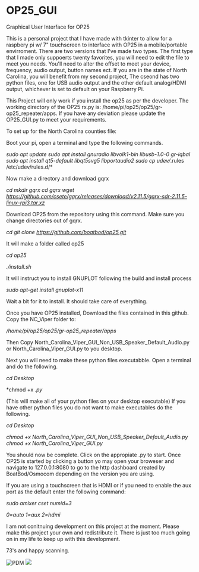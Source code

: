 # OP25_GUI
Graphical User Interface for OP25

This is a personal project that I have made with tkinter to allow for a raspbery pi w/ 7" touchscreen to interface with OP25 in a mobile/portable envirroment. There are two versions that I've made two types. The first type that I made only suppoerts twenty favorites, you will need to edit the file to meet you needs. You'll need to alter the offset to meet your device, frequency, audio output, button names ect. If you are in the state of North Carolina, you will benefit from my second project, The cseond has two python files, one for USB audio output and the other default analog/HDMI output, whichever is set to default on your Raspberry Pi. 

This Project will only work if you install the op25 as per the developer. The working directory of the OP25 rx.py is: /home/pi/op25/op25/gr-op25_repeater/apps. If you have any deviation please update the OP25_GUI.py to meet your requirements.

To set up for the North Carolina counties file:

Boot your pi, open a terminal and type the following commands.

*sudo apt update*
*sudo apt install gnuradio libvolk1-bin libusb-1.0-0 gr-iqbal*
*sudo apt install qt5-default libqt5svg5 libportaudio2*
*sudo cp udev/*.rules /etc/udev/rules.d/*

Now make a directory and download gqrx

*cd*
*mkdir gqrx*
*cd gqrx*
*wget https://github.com/csete/gqrx/releases/download/v2.11.5/gqrx-sdr-2.11.5-linux-rpi3.tar.xz*

Download OP25 from the repository using this command. Make sure you change directories out of gqrx.

*cd*
*git clone https://github.com/boatbod/op25.git*

It will make a folder called op25

*cd op25*

*./install.sh*

It will instruct you to install GNUPLOT following the build and install process

*sudo apt-get install gnuplot-x11*

Wait a bit for it to install.  It should take care of everything.

Once you have OP25 installed, Download the files contained in this github. Copy the NC_Viper folder to:

*/home/pi/op25/op25/gr-op25_repeater/apps*

Then Copy North_Carolina_Viper_GUI_Non_USB_Speaker_Default_Audio.py or North_Carolina_Viper_GUI.py to you desktop.

Next you will need to make these python files executabble. Open a terminal and do the following.

*cd Desktop*

*chmod +x *.py*

(This will make all of your python files on your desktop executable)
If you have other python files you do not want to make executables do the following.

*cd Desktop*

*chmod +x North_Carolina_Viper_GUI_Non_USB_Speaker_Default_Audio.py*
*chmod +x North_Carolina_Viper_GUI.py*

You should now be complete. Click on the appropiate .py to start. Once OP25 is started by clicking a button yo may open your broweser and navigate to 127.0.0.1:8080 to go to the http dashboard created by BoatBod/Osmocom depending on the version you are using. 

If you are using a touchscreen that is HDMI or if you need to enable the aux port as the default enter the following command:

*sudo amixer cset numid=3 <output>*

*0=auto*
*1=aux*
*2=hdmi*

I am not conitnuing development on this project at the moment. Please make this project your own and redistribute it. There is just too much going on in my life to keep up with this development. 

73's and happy scanning. 

<img src="https://i.creativecommons.org/p/mark/1.0/88x31.png" alt="PDM">

<img src="https://scontent-iad3-1.xx.fbcdn.net/v/t1.0-9/67118050_10156090905340810_8713265728955875328_o.jpg?_nc_cat=104&_nc_oc=AQnpYVZO9JFaPjmzhS6ZpHLRRUtiYPIJjDIOkBlOPDpr-U3xDqSG7Uay4_YOBmXu4uY&_nc_ht=scontent-iad3-1.xx&oh=fdc3c6aee924623481888930fd5d5706&oe=5DAE294C">
